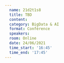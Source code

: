 ```yaml
---
  name: 21d2t1s8
  title: TBD
  content:
  category: BigData & AI
  format: Conférence
  speakers: 
  room: Online
  date: 24/06/2021
  time_start: '16:45'
  time_end: '17:45'
---
```

